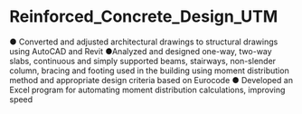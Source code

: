 # Reinforced_Concrete_Design_UTM
● Converted and adjusted architectural drawings to structural drawings using AutoCAD and Revit
●Analyzed and designed one-way, two-way slabs, continuous and simply supported beams, stairways, non-slender column, bracing and footing used in the building using moment distribution method and appropriate design criteria based on Eurocode
● Developed an Excel program for automating moment distribution calculations, improving speed
